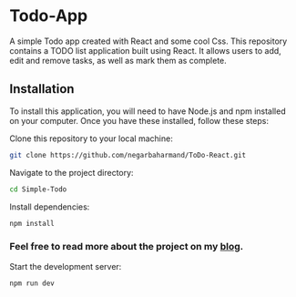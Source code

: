 # Todo-App

A simple Todo app created with React and some cool Css.
This repository contains a TODO list application built using React. It allows users to add, edit and remove tasks, as well as mark them as complete.

## Installation

To install this application, you will need to have Node.js and npm installed on your computer. Once you have these installed, follow these steps:

Clone this repository to your local machine:

```bash
git clone https://github.com/negarbaharmand/ToDo-React.git
```

Navigate to the project directory:

```bash
cd Simple-Todo
```

Install dependencies:

```bash
npm install

```

### Feel free to read more about the project on my [blog](https://negarbaharmand.com/posts/todo/).


Start the development server:

```bash
npm run dev
```
